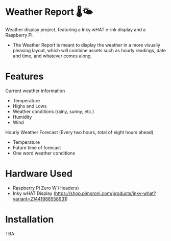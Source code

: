 # Weather Report 🌡️🌤️

Weather display project, featuring a Inky wHAT e-ink display and a Raspberry Pi.
- The Weather Report is meant to display the weather in a more visually pleasing layout, which will combine assets such as hourly readings, date and time, and whatever comes along.

# Features
Current weather information
- Temperature
- Highs and Lows
- Weather conditions (rainy, sunny, etc.)
- Humidity
- Wind

Hourly Weather Forecast (Every two hours, total of eight hours ahead)
- Temperature
- Future time of forecast
- One word weather conditions 

# Hardware Used
- Raspberry Pi Zero W (Headers)
- Inky wHAT Display (https://shop.pimoroni.com/products/inky-what?variant=21441988558931)

# Installation
TBA
